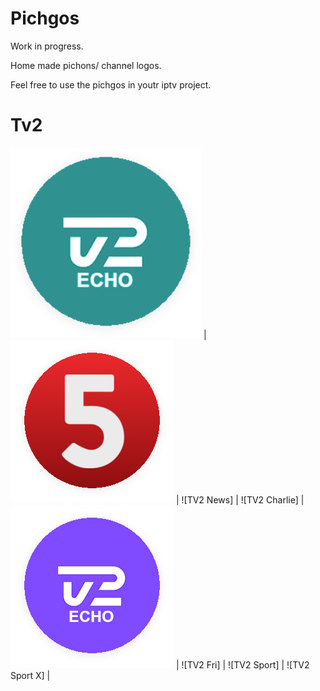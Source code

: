 # Pichgos

Work in progress.

Home made pichons/ channel logos.

Feel free to use the pichgos in youtr iptv project.

# Tv2

![TV2 Play] | ![TV2] | ![TV2 News] | ![TV2 Charlie] |
![TV2 Echo] | ![TV2 Fri] | ![TV2 Sport] | ![TV2 Sport X] |


[TV2 Echo]:https://github.com/makmango/Pichgos/blob/main/DK/TV2/Echo.png
[TV2 Play]:https://github.com/makmango/Pichgos/blob/main/DK/TV2/FRI.png
[TV2]: https://github.com/makmango/Pichgos/blob/main/DK/TV2/kanal5.png
